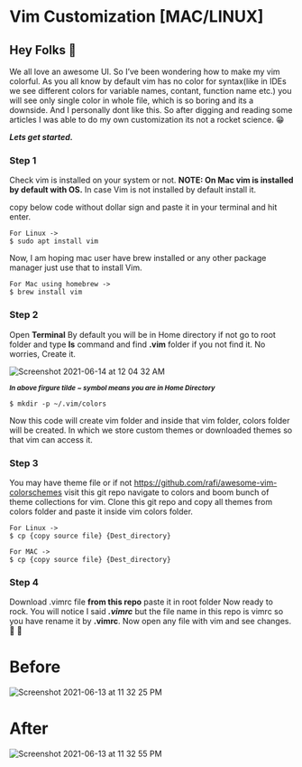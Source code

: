 # Vim Customization **[MAC/LINUX]**

## Hey Folks 👋

We all love an awesome UI. So I’ve been wondering how to make my vim colorful. As you all know by default vim has no color for syntax(like in IDEs we see different colors for variable names, contant, function name etc.) you will see only single color in whole file, which is so boring and its a downside. And I personally dont like this. So after digging and reading some articles I was able to do my own customization its not a rocket science. 😁

***Lets get started.***

### **Step 1**

Check vim is installed on your system or not. **NOTE: On Mac vim is installed by default with OS.** In case Vim is not installed by default install it.

copy below code without dollar sign and paste it in your terminal and hit enter.

    For Linux ->
    $ sudo apt install vim
    
Now, I am hoping mac user have brew installed or any other package manager just use that to install Vim.

    For Mac using homebrew ->
    $ brew install vim
    
### **Step 2**

Open **Terminal**
By default you will be in Home directory if not go to root folder and type **ls** command and find **.vim** folder if you not find it. No worries, Create it.

![Screenshot 2021-06-14 at 12 04 32 AM](https://user-images.githubusercontent.com/54282666/121818334-286f0780-cca4-11eb-9336-ec25333486ec.png)

<sub>***In above firgure tilde ~ symbol means you are in Home Directory***</sub>

    $ mkdir -p ~/.vim/colors
    
Now this code will create vim folder and inside that vim folder, colors folder will be created. In which we store custom themes or downloaded themes so that vim can access it.

### **Step 3**

You may have theme file or if not https://github.com/rafi/awesome-vim-colorschemes visit this git repo navigate to colors and boom bunch of theme collections for vim. Clone this git repo and copy all themes from colors folder and paste it inside vim colors folder.

    For Linux ->
    $ cp {copy source file} {Dest_directory}

    For MAC ->
    $ cp {copy source file} {Dest_directory}
    
### **Step 4**

Download .vimrc file **from this repo** paste it in root folder Now ready to rock. You will notice I said ***.vimrc*** but the file name in this repo is vimrc so you have rename it by **.vimrc**. Now open any file with vim and see changes. 🚀 🚀

# **Before** 
![Screenshot 2021-06-13 at 11 32 25 PM](https://user-images.githubusercontent.com/54282666/121817858-89e1a700-cca1-11eb-80ed-986a2c802afc.jpeg)

# **After**
![Screenshot 2021-06-13 at 11 32 55 PM](https://user-images.githubusercontent.com/54282666/121817817-4424de80-cca1-11eb-8be8-c1afb3868bf6.jpeg)





